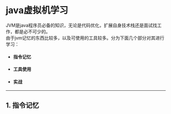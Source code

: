 # java虚拟机学习

JVM是java程序员必备的知识，无论是代码优化，扩展自身技术栈还是面试找工作，都是必不可少的。  
由于jvm记忆的东西比较多，以及可使用的工具较多。分为下面几个部分对其进行学习：
* #### 指令记忆 [](#mem)
* #### 工具使用
* #### 实战
- - -

## 1. 指令记忆 <a id = "mem"></a>
